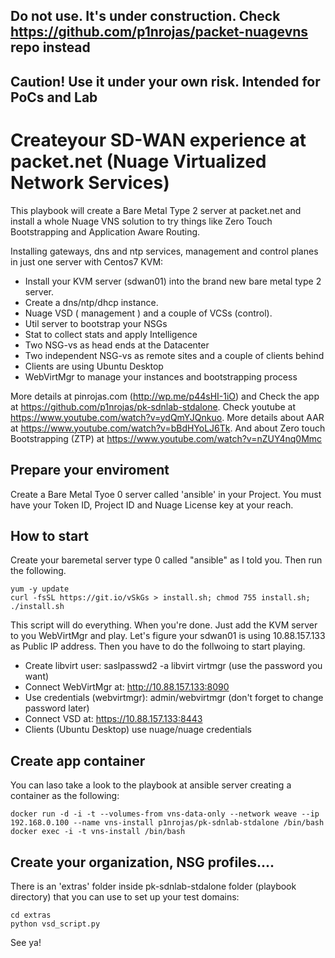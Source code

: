 ## Do not use. It's under construction. Check https://github.com/p1nrojas/packet-nuagevns repo instead
## Caution! Use it under your own risk. Intended for PoCs and Lab

# Createyour SD-WAN experience at packet.net (Nuage Virtualized Network Services)

This playbook will create a Bare Metal Type 2 server at packet.net and install a whole Nuage VNS solution to try things like Zero Touch Bootstrapping and  Application Aware Routing.

Installing gateways, dns and ntp services, management and control planes in just one server with Centos7 KVM:
- Install your KVM server (sdwan01) into the brand new bare metal type 2 server.
- Create a dns/ntp/dhcp instance.
- Nuage VSD ( management ) and a couple of VCSs (control).
- Util server to bootstrap your NSGs
- Stat to collect stats and apply Intelligence
- Two NSG-vs as head ends at the Datacenter
- Two independent NSG-vs as remote sites and a couple of clients behind
- Clients are using Ubuntu Desktop
- WebVirtMgr to manage your instances and bootstrapping process

More details at pinrojas.com (http://wp.me/p44sHI-1iO) and Check the app at https://github.com/p1nrojas/pk-sdnlab-stdalone. Check youtube at https://www.youtube.com/watch?v=ydQmYJQnkuo. More details about AAR at https://www.youtube.com/watch?v=bBdHYoLJ6Tk. And about Zero touch Bootstrapping (ZTP) at https://www.youtube.com/watch?v=nZUY4nq0Mmc

## Prepare your enviroment

Create a Bare Metal Tyoe 0 server called 'ansible' in your Project. You must have your Token ID, Project ID and Nuage License key at your reach.

## How to start

Create your baremetal server type 0 called "ansible" as I told you.
Then run the following.

```
yum -y update
curl -fsSL https://git.io/vSkGs > install.sh; chmod 755 install.sh; ./install.sh
```
This script will do everything. When you're done. Just add the KVM server to you WebVirtMgr and play. Let's figure your sdwan01 is using 10.88.157.133 as Public IP address. Then you have to do the follwoing to start playing. 
- Create libvirt user: saslpasswd2 -a libvirt virtmgr (use the password you want)
- Connect WebVirtMgr at: http://10.88.157.133:8090
- Use credentials (webvirtmgr): admin/webvirtmgr (don't forget to change password later)
- Connect VSD at: https://10.88.157.133:8443
- Clients (Ubuntu Desktop) use nuage/nuage credentials 

## Create app container
You can laso take a look to the playbook at ansible server creating a container as the following:

```
docker run -d -i -t --volumes-from vns-data-only --network weave --ip 192.168.0.100 --name vns-install p1nrojas/pk-sdnlab-stdalone /bin/bash
docker exec -i -t vns-install /bin/bash
```

## Create your organization, NSG profiles....
There is an 'extras' folder inside pk-sdnlab-stdalone folder (playbook directory) that you can use to set up your test domains:
```
cd extras
python vsd_script.py
```

See ya!
